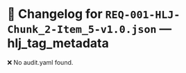 # 📝 Changelog for `REQ-001-HLJ-Chunk_2-Item_5-v1.0.json` — **hlj_tag_metadata**

❌ No audit.yaml found.
